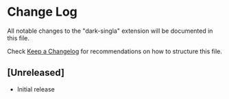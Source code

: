 # Change Log

All notable changes to the "dark-singla" extension will be documented in this file.

Check [Keep a Changelog](http://keepachangelog.com/) for recommendations on how to structure this file.

## [Unreleased]

- Initial release
